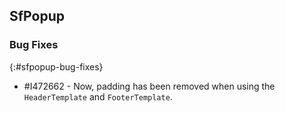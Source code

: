## SfPopup

### Bug Fixes
{:#sfpopup-bug-fixes}

* #I472662 - Now, padding has been removed when using the `HeaderTemplate` and `FooterTemplate`.